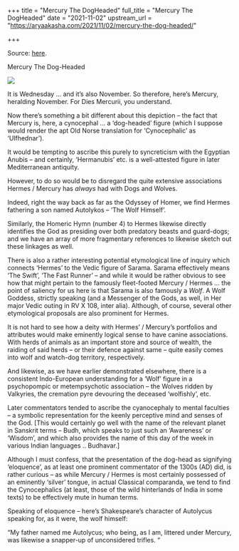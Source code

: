 +++
title = "Mercury The DogHeaded"
full_title = "Mercury The DogHeaded"
date = "2021-11-02"
upstream_url = "https://aryaakasha.com/2021/11/02/mercury-the-dog-headed/"

+++

Source: [here](https://aryaakasha.com/2021/11/02/mercury-the-dog-headed/).

Mercury The Dog-Headed

![](https://aryaakasha.files.wordpress.com/2021/11/251847957_10165717025170574_1143021988507256269_n.jpg?w=680)

It is Wednesday … and it’s also November. So therefore, here’s Mercury, heralding November. For Dies Mercurii, you understand.

Now there’s something a bit different about this depiction – the fact that Mercury is, here, a cynocephal … a ‘dog-headed’ figure (which I suppose would render the apt Old Norse translation for ‘Cynocephalic’ as ‘Ulfhednar’).

It would be tempting to ascribe this purely to syncreticism with the Egyptian Anubis – and certainly, ‘Hermanubis’ etc. is a well-attested figure in later Mediterranean antiquity.

However, to do so would be to disregard the quite extensive associations Hermes / Mercury has *always* had with Dogs and Wolves.

Indeed, right the way back as far as the Odyssey of Homer, we find Hermes fathering a son named Autolykos – ‘The Wolf Himself’.

Similarly, the Homeric Hymn (number 4) to Hermes likewise directly identifies the God as presiding over both predatory beasts and guard-dogs; and we have an array of more fragmentary references to likewise sketch out these linkages as well.

There is also a rather interesting potential etymological line of inquiry which connects ‘Hermes’ to the Vedic figure of Sarama. Sarama effectively means ‘The Swift’, ‘The Fast Runner’ – and while it would be rather obvious to see how that might pertain to the famously fleet-footed Mercury / Hermes … the point of saliency for us here is that Sarama is also famously a *Wolf*. A Wolf Goddess, strictly speaking (and a Messenger of the Gods, as well, in Her major Vedic outing in RV X 108, inter alia). Although, of course, several other etymological proposals are also prominent for Hermes.

It is not hard to see how a deity with Hermes’ / Mercury’s portfolios and attributes would make eminently logical sense to have canine associations. With herds of animals as an important store and source of wealth, the raiding of said herds – or their defence against same – quite easily comes into wolf and watch-dog territory, respectively.

And likewise, as we have earlier demonstrated elsewhere, there is a consistent Indo-European understanding for a ‘Wolf’ figure in a psychopompic or metempsychotic association – the Wolves ridden by Valkyries, the cremation pyre devouring the deceased ‘wolfishly’, etc.

Later commentators tended to ascribe the cyanocephaly to mental faculties – a symbolic representation for the keenly perceptive mind and senses of the God. \[This would certainly go well with the name of the relevant planet in Sanskrit terms – Budh, which speaks to just such an ‘Awareness’ or ‘Wisdom’, and which also provides the name of this day of the week in various Indian languages .. Budhavar.\]

Although I must confess, that the presentation of the dog-head as signifying ‘eloquence’, as at least one prominent commentator of the 1300s (AD) did, is rather curious – as while Mercury / Hermes is most certainly possessed of an eminently ‘silver’ tongue, in actual Classical comparanda, we tend to find the Cynocephalics (at least, those of the wild hinterlands of India in some texts) to be effectively mute in human terms.

Speaking of eloquence – here’s Shakespeare’s character of Autolycus speaking for, as it were, the wolf himself:

“My father named me Autolycus; who being, as I am, littered under Mercury, was likewise a snapper-up of unconsidered trifles. “